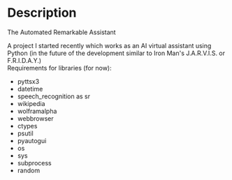 # Description

The Automated Remarkable Assistant

A project I started recently which works as an AI virtual assistant using Python (in the future of the development similar to Iron Man's J.A.R.V.I.S. or F.R.I.D.A.Y.)  
Requirements for libraries (for now):  
- pyttsx3
- datetime
- speech_recognition as sr
- wikipedia
- wolframalpha
- webbrowser
- ctypes
- psutil
- pyautogui
- os
- sys
- subprocess
- random

